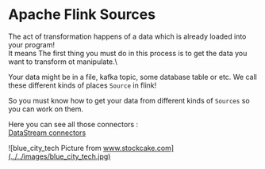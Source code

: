 # Apache Flink Sources

The act of transformation happens of a data which is already loaded into your program!\
It means The first thing you must do in this process is to get the data you want to transform ot manipulate.\

Your data might be in a file, kafka topic, some database table or etc.
We call these different kinds of places `Source` in flink!

So you must know how to get your data from different kinds of `Sources` so you can work on them.

Here you can see all those connectors :\
[DataStream connectors](https://nightlies.apache.org/flink/flink-docs-master/docs/connectors/datastream/overview/)

![blue_city_tech Picture from www.stockcake.com](../../images/blue_city_tech.jpg)